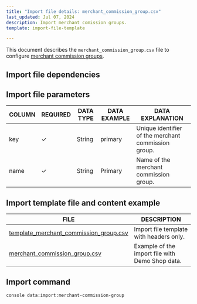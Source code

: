 ```yaml
---
title: "Import file details: merchant_commission_group.csv"
last_updated: Jul 07, 2024
description: Import merchant comission groups.
template: import-file-template

---
```


This document describes the `merchant_commission_group.csv` file to configure [merchant commission groups](/docs/pbc/all/merchant-management/{{page.version}}/marketplace/marketplace-merchant-commission-feature-overview.html).

## Import file dependencies



## Import file parameters

| COLUMN | REQUIRED | DATA TYPE | DATA EXAMPLE | DATA EXPLANATION                             |
|--------|----------|-----------|--------------|----------------------------------------------|
| key    | ✓        | String    | primary      | Unique identifier of the merchant commission group. |
| name   | ✓        | String    | Primary      | Name of the merchant commission group.       |


## Import template file and content example

| FILE       | DESCRIPTION     |
| ---------------------------------- | --------------------------- |
| [template_merchant_commission_group.csv](https://spryker.s3.eu-central-1.amazonaws.com/docs/pbc/all/merchant-management/marketplace/import-and-export-data/merchant-commission/import-file-details-merchant_commission_group.csv.md/template_merchant_commission_group.csv) | Import file template with headers only.         |
| [merchant_commission_group.csv](https://spryker.s3.eu-central-1.amazonaws.com/docs/pbc/all/merchant-management/marketplace/import-and-export-data/merchant-commission/import-file-details-merchant_commission_group.csv.md/merchant_commission_group.csv) | Example of the import file with Demo Shop data. |


## Import command

```bash
console data:import:merchant-commission-group
```
